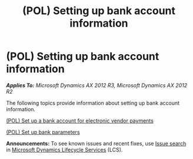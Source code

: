 ﻿---
title: (POL) Setting up bank account information
TOCTitle: (POL) Setting up bank account information
ms:assetid: 3ed8f662-20a8-400c-9791-dc5f2ab755b3
ms:mtpsurl: https://technet.microsoft.com/en-us/library/JJ678181(v=AX.60)
ms:contentKeyID: 49386903
ms.date: 04/18/2014
mtps_version: v=AX.60
---

# (POL) Setting up bank account information 


_**Applies To:** Microsoft Dynamics AX 2012 R3, Microsoft Dynamics AX 2012 R2_

The following topics provide information about setting up bank account information.

[(POL) Set up a bank account for electronic vendor payments](pol-set-up-a-bank-account-for-electronic-vendor-payments.md)

[(POL) Set up bank parameters](pol-set-up-bank-parameters.md)

  
**Announcements:** To see known issues and recent fixes, use [Issue search](http://go.microsoft.com/fwlink/?linkid=389258) in [Microsoft Dynamics Lifecycle Services](http://go.microsoft.com/fwlink/?linkid=306505) (LCS).


